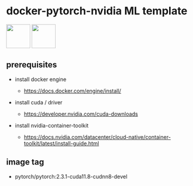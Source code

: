 # docker-pytorch-nvidia ML template

<div>
    <img src="https://cdn.jsdelivr.net/gh/devicons/devicon@latest/icons/docker/docker-original.svg"  width="64px"/>
    <img src="https://cdn.jsdelivr.net/gh/devicons/devicon@latest/icons/pytorch/pytorch-original.svg"  width="64px"/>
</div>

## prerequisites

- install docker engine

  - https://docs.docker.com/engine/install/

- install cuda / driver

  - https://developer.nvidia.com/cuda-downloads

- install nvidia-container-toolkit
  - https://docs.nvidia.com/datacenter/cloud-native/container-toolkit/latest/install-guide.html

## image tag

- pytorch/pytorch:2.3.1-cuda11.8-cudnn8-devel

